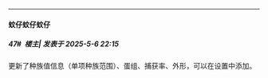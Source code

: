 ﻿
*****

####  蚊仔蚊仔蚊仔  
##### 47#         楼主| 发表于 2025-5-6 22:15

更新了种族值信息（单项种族范围）、蛋组、捕获率、外形，可以在设置中添加。

